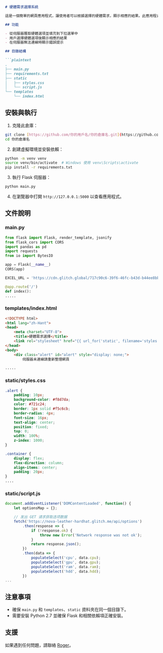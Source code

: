 ```markdown
# 硬體需求選擇系統

這是一個簡單的網頁應用程式，讓使用者可以根據選擇的硬體需求，顯示相應的結果。此應用程式使用 Flask 作為後端伺服器，並提供 API 以供前端 JavaScript 獲取資料。

## 功能

- 從伺服器獲取硬體選項並填充到下拉選單中
- 用戶選擇硬體選項後顯示相應的結果
- 在伺服器無法連線時顯示錯誤提示

## 目錄結構

```plaintext
.
├── main.py
├── requirements.txt
├── static
│   ├── styles.css
│   └── script.js
└── templates
    └── index.html
```

## 安裝與執行

1. 克隆此倉庫：

```bash
git clone [https://github.com/你的用戶名/你的倉庫名.git](https://github.com/RuanLuojie/Analytics_Web.git)
cd 你的倉庫名
```

2. 創建虛擬環境並安裝依賴：

```bash
python -m venv venv
source venv/bin/activate  # Windows 使用 venv\Scripts\activate
pip install -r requirements.txt
```

3. 執行 Flask 伺服器：

```bash
python main.py
```

4. 在瀏覽器中打開 `http://127.0.0.1:5000` 以查看應用程式。

## 文件說明

### main.py

```python
from flask import Flask, render_template, jsonify
from flask_cors import CORS
import pandas as pd
import requests
from io import BytesIO

app = Flask(__name__)
CORS(app)

EXCEL_URL = 'https://cdn.glitch.global/717c90c6-39f6-46fc-b43d-b44ee8bb0dbb/123.xls?v=1715853003674'

@app.route('/')
def index():
.....
```

### templates/index.html

```html
<!DOCTYPE html>
<html lang="zh-Hant">
<head>
    <meta charset="UTF-8">
    <title>硬體需求選擇</title>
    <link rel="stylesheet" href="{{ url_for('static', filename='styles.css') }}">
</head>
<body>
    <div class="alert" id="alert" style="display: none;">
        伺服器未連線請重新整理網頁

.....
```

### static/styles.css

```css
.alert {
    padding: 10px;
    background-color: #f8d7da;
    color: #721c24;
    border: 1px solid #f5c6cb;
    border-radius: 4px;
    font-size: 16px;
    text-align: center;
    position: fixed;
    top: 0;
    width: 100%;
    z-index: 1000;
}

.container {
    display: flex;
    flex-direction: column;
    align-items: center;
    padding: 20px;
}
....
```

### static/script.js

```javascript
document.addEventListener('DOMContentLoaded', function() {
    let optionsMap = {};

    // 发出 GET 请求获取选项数据
    fetch('https://nova-leather-hardhat.glitch.me/api/options')
        .then(response => {
            if (!response.ok) {
                throw new Error('Network response was not ok');
            }
            return response.json();
        })
        .then(data => {
            populateSelect('cpu', data.cpu);
            populateSelect('gpu', data.gpu);
            populateSelect('ram', data.ram);
            populateSelect('hdd', data.hdd);
        })
...
```

## 注意事項

- 確保 `main.py` 和 `templates`、`static` 資料夾在同一個目錄下。
- 需要安裝 Python 2.7 並確保 Flask 和相關依賴項正確安裝。

## 支援

如果遇到任何問題，請聯絡 [Roger](hiaconde@gmail.com)。
